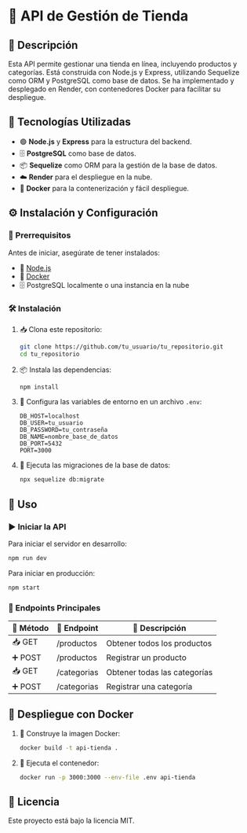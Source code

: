 # 🏪 API de Gestión de Tienda

## 📝 Descripción
Esta API permite gestionar una tienda en línea, incluyendo productos y categorías. Está construida con Node.js y Express, utilizando Sequelize como ORM y PostgreSQL como base de datos. Se ha implementado y desplegado en Render, con contenedores Docker para facilitar su despliegue.

## 🚀 Tecnologías Utilizadas
- 🟢 **Node.js** y **Express** para la estructura del backend.
- 🗄️ **PostgreSQL** como base de datos.
- 📦 **Sequelize** como ORM para la gestión de la base de datos.
- ☁️ **Render** para el despliegue en la nube.
- 🐳 **Docker** para la contenerización y fácil despliegue.

## ⚙️ Instalación y Configuración
### 📌 Prerrequisitos
Antes de iniciar, asegúrate de tener instalados:
- 🔗 [Node.js](https://nodejs.org/)
- 🐳 [Docker](https://www.docker.com/)
- 🗄️ PostgreSQL localmente o una instancia en la nube

### 🛠️ Instalación
1. 📥 Clona este repositorio:
   ```sh
   git clone https://github.com/tu_usuario/tu_repositorio.git
   cd tu_repositorio
   ```
2. 📦 Instala las dependencias:
   ```sh
   npm install
   ```
3. 📝 Configura las variables de entorno en un archivo `.env`:
   ```env
   DB_HOST=localhost
   DB_USER=tu_usuario
   DB_PASSWORD=tu_contraseña
   DB_NAME=nombre_base_de_datos
   DB_PORT=5432
   PORT=3000
   ```
4. 📂 Ejecuta las migraciones de la base de datos:
   ```sh
   npx sequelize db:migrate
   ```

## 🚀 Uso
### ▶️ Iniciar la API
Para iniciar el servidor en desarrollo:
```sh
npm run dev
```
Para iniciar en producción:
```sh
npm start
```

### 📌 Endpoints Principales
| 🔹 Método | 🔹 Endpoint    | 🔹 Descripción               |
|----------|--------------|----------------------------|
| 📥 GET    | /productos   | Obtener todos los productos |
| ➕ POST   | /productos   | Registrar un producto       |
| 📥 GET    | /categorias  | Obtener todas las categorías |
| ➕ POST   | /categorias  | Registrar una categoría     |

## 🐳 Despliegue con Docker
1. 🔨 Construye la imagen Docker:
   ```sh
   docker build -t api-tienda .
   ```
2. 🚀 Ejecuta el contenedor:
   ```sh
   docker run -p 3000:3000 --env-file .env api-tienda
   ```
## 📜 Licencia
Este proyecto está bajo la licencia MIT.






